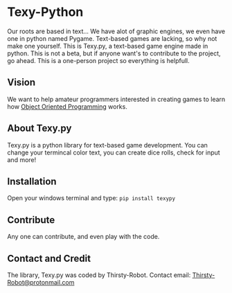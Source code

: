 # Texy-Python
Our roots are based in text... We have alot of graphic engines, we even have one in python named Pygame. Text-based games are lacking, so why not make one yourself. This is Texy.py, a text-based game engine made in python. This is not a beta, but if anyone want's to contribute to the project, go ahead. This is a one-person project so everything is helpfull.

## Vision
We want to help amateur programmers interested in creating games to learn how [Object Oriented Programming](https://en.wikipedia.org/wiki/Object-oriented_programming) works.

## About Texy.py
Texy.py is a python library for text-based game development. You can change your termincal color text, you can create dice rolls, check for input and more!

## Installation
Open your windows terminal and type: 
`pip install texypy`

## Contribute
Any one can contribute, and even play with the code.

## Contact and Credit
The library, Texy.py was coded by Thirsty-Robot.
Contact email: Thirsty-Robot@protonmail.com
